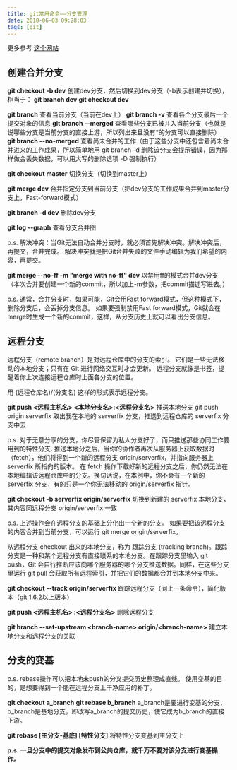 ```yaml
---
title: git常用命令——分支管理
date: 2018-06-03 09:28:03
tags: [git]
---
```

更多参考 [这个网站](https://git-scm.com/book/zh/v1/Git-%E5%88%86%E6%94%AF)

## 创建合并分支
**git checkout -b dev** 创建dev分支，然后切换到dev分支（-b表示创建并切换），相当于：
**git branch dev** 
**git checkout dev**

**git branch** 查看当前分支（当前在dev上）
**git branch -v** 查看各个分支最后一个提交对象的信息
**git branch --merged** 查看哪些分支已被并入当前分支（也就是说哪些分支是当前分支的直接上游，所以列出来且没有\*的分支可以直接删除）
**git branch --no-merged** 查看尚未合并的工作（由于这些分支中还包含着尚未合并进来的工作成果，所以简单地用 git branch -d 删除该分支会提示错误，因为那样做会丢失数据，可以用大写的删除选项 -D 强制执行）

**git checkout master** 切换分支（切换到master上）

**git merge dev** 合并指定分支到当前分支（把dev分支的工作成果合并到master分支上，Fast-forward模式）

**git branch -d dev** 删除dev分支

**git log --graph** 查看分支合并图

p.s. 解决冲突：当Git无法自动合并分支时，就必须首先解决冲突。解决冲突后，再提交，合并完成。
解决冲突就是把Git合并失败的文件手动编辑为我们希望的内容，再提交。

**git merge --no-ff -m "merge with no-ff" dev** 以禁用ff的模式合并dev分支（本次合并要创建一个新的commit，所以加上-m参数，把commit描述写进去。）

p.s. 通常，合并分支时，如果可能，Git会用Fast forward模式，但这种模式下，删除分支后，会丢掉分支信息。
如果要强制禁用Fast forward模式，Git就会在merge时生成一个新的commit，这样，从分支历史上就可以看出分支信息。

## 远程分支
远程分支（remote branch）是对远程仓库中的分支的索引。
它们是一些无法移动的本地分支；只有在 Git 进行网络交互时才会更新。
远程分支就像是书签，提醒着你上次连接远程仓库时上面各分支的位置。

用 (远程仓库名)/(分支名) 这样的形式表示远程分支。

**git push <远程主机名> <本地分支名>:<远程分支名>** 推送本地分支
git push origin serverfix 取出我在本地的 serverfix 分支，推送到远程仓库的 serverfix 分支中去

p.s. 对于无意分享的分支，你尽管保留为私人分支好了，而只推送那些协同工作要用到的特性分支.
推送本地分之后，当你的协作者再次从服务器上获取数据时（fetch），他们将得到一个新的远程分支 origin/serverfix，并指向服务器上 serverfix 所指向的版本。
在 fetch 操作下载好新的远程分支之后，你仍然无法在本地编辑该远程仓库中的分支。换句话说，在本例中，你不会有一个新的 serverfix 分支，有的只是一个你无法移动的 origin/serverfix 指针。

**git checkout -b serverfix origin/serverfix** 切换到新建的 serverfix 本地分支，其内容同远程分支 origin/serverfix 一致

p.s. 上述操作会在远程分支的基础上分化出一个新的分支。
如果要把该远程分支的内容合并到当前分支，可以运行 git merge origin/serverfix。

从远程分支 checkout 出来的本地分支，称为 跟踪分支 (tracking branch)。跟踪分支是一种和某个远程分支有直接联系的本地分支。在跟踪分支里输入 git push，Git 会自行推断应该向哪个服务器的哪个分支推送数据。同样，在这些分支里运行 git pull 会获取所有远程索引，并把它们的数据都合并到本地分支中来。

**git checkout --track origin/serverfix** 跟踪远程分支（同上一条命令），简化版本（git 1.6.2以上版本）

**git push <远程主机名> :<远程分支名>** 删除远程分支

**git branch --set-upstream &lt;branch-name&gt; origin/&lt;branch-name&gt;**  建立本地分支和远程分支的关联

## 分支的变基
p.s. rebase操作可以把本地未push的分叉提交历史整理成直线。
使用变基的目的，是想要得到一个能在远程分支上干净应用的补丁。

**git checkout a_branch** 
**git rebase b_branch** a_branch是要进行变基的分支，b_branch是基地分支，即改写a_branch的提交历史，使它成为b_branch的直接下游。

**git rebase \[主分支-基底\] \[特性分支\]** 将特性分支变基到主分支上

**p.s. 一旦分支中的提交对象发布到公共仓库，就千万不要对该分支进行变基操作。**
